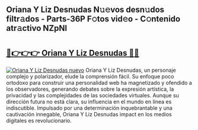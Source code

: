 ## Oriana Y Liz Desnudas N𝚞𝚎vos desn𝚞dos filtr𝚊dos - Parts-36P F𝚘tos vid𝚎o - C𝚘ntenido atr𝚊ctivo NZpNl

# <h2><a href="http://mb8vpg.tromn.icu/?c=Oriana+Y+Liz+Desnudas">🔗👉👉👉 Oriana Y Liz Desnudas 🔗🔗</a></h2>

[![Oriana Y Liz Desnudas nuevo](https://i.imgur.com/pEAQMta.gif)](http://mb8vpg.tromn.icu/?c=Oriana+Y+Liz+Desnudas)
Oriana Y Liz Desnudas, un personaje complejo y polarizador, elude la comprensión fácil. Su enfoque poco ortodoxo para construir una personalidad web ha magnetizado y ofendido a los observadores, generando debates sobre la expresión artística, la privacidad y las complejidades de las sociedades virtuales. Aunque su dirección futura no está clara, su influencia en el mundo en línea es indiscutible. Impulsado por una determinación inquebrantable y una cautivación innegable, Oriana Y Liz Desnudas impact en los medios digitales es revolucionario.
